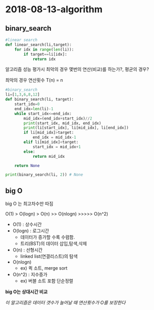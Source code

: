 # 2018-08-13-algorithm

## binary_search

```python
#linear search
def linear_search(li,target):
    for idx in range(len(li)):
        if target==li[idx]:
            return idx
```

알고리즘 성능 평가시 최악의 경우 몇번의 연산(비교)를 하는가?, 평균의 경우?

최악의 경우 연산횟수 T(n) = n

```python
#binary_search
li=[1,3,6,8,12]
def binary_search(li, target):
    start_idx=0
    end_idx=len(li)-1
    while start_idx<=end_idx:
        mid_idx=(end_idx+start_idx)//2
        print(start_idx, mid_idx, end_idx)
        print(li[start_idx], li[mid_idx], li[end_idx])
        if li[mid_idx]>target:
            end_idx = mid_idx-1
        elif li[mid_idx]<target:
            start_idx = mid_idx+1
        else:
            return mid_idx

    return None

print(binary_search(li, 2)) # None
```

## big O

big O 는 최고차수만 따짐

O(1) > O(logn) > O(n) >> O(nlogn) >>>>> O(n^2)

- O(1) : 상수시간
- O(logn) : 로그시간
    - 데이터가 증가할 수록 수렴함.
    - 트리(BST)의 데이터 삽입,탐색,삭제
- O(n) : 선형시간
    - linked list(연결리스트)의 탐색
- O(nlogn)
    - ex) 퀵 소트, merge sort
- O(n^2) : 지수증가
    - ex) 버블 소트 포함 단순정렬

**big O는 상대시간 비교**

*이 알고리즘은 데이터 갯수가 늘어날 때 연산횟수가 O를 보장한다*